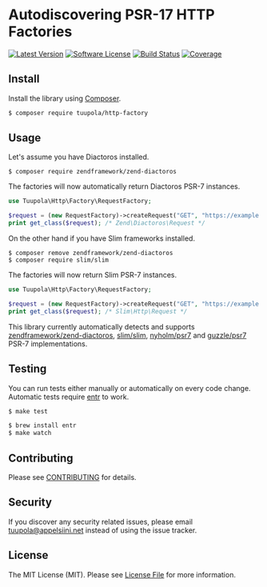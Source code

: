 # Autodiscovering PSR-17 HTTP Factories

[![Latest Version](https://img.shields.io/packagist/v/tuupola/http-factory.svg?style=flat-square)](https://packagist.org/packages/tuupola/http-factory)
[![Software License](https://img.shields.io/badge/license-MIT-brightgreen.svg?style=flat-square)](LICENSE.md)
[![Build Status](https://img.shields.io/travis/tuupola/http-factory/master.svg?style=flat-square)](https://travis-ci.org/tuupola/http-factory)
[![Coverage](https://img.shields.io/codecov/c/github/tuupola/http-factory.svg?style=flat-square)](https://codecov.io/github/tuupola/http-factory)

## Install

Install the library using [Composer](https://getcomposer.org/).

``` bash
$ composer require tuupola/http-factory
```
## Usage

Let's assume you have Diactoros installed.

```
$ composer require zendframework/zend-diactoros
```

The factories will now automatically return Diactoros PSR-7 instances.

```php
use Tuupola\Http\Factory\RequestFactory;

$request = (new RequestFactory)->createRequest("GET", "https://example.com/");
print get_class($request); /* Zend\Diactoros\Request */
```

On the other hand if you have Slim frameworks installed.

```
$ composer remove zendframework/zend-diactoros
$ composer require slim/slim
```

The factories will now return Slim PSR-7 instances.

```php
use Tuupola\Http\Factory\RequestFactory;

$request = (new RequestFactory)->createRequest("GET", "https://example.com/");
print get_class($request); /* Slim\Http\Request */
```

This library currently automatically detects and supports [zendframework/zend-diactoros](https://github.com/zendframework/zend-diactoros), [slim/slim](https://github.com/slimphp/slim), [nyholm/psr7](https://github.com/Nyholm/psr7) and  [guzzle/psr7](https://github.com/guzzle/psr7) PSR-7 implementations.

## Testing

You can run tests either manually or automatically on every code change. Automatic tests require [entr](http://entrproject.org/) to work.

``` bash
$ make test
```
``` bash
$ brew install entr
$ make watch
```

## Contributing

Please see [CONTRIBUTING](CONTRIBUTING.md) for details.

## Security

If you discover any security related issues, please email tuupola@appelsiini.net instead of using the issue tracker.

## License

The MIT License (MIT). Please see [License File](LICENSE.md) for more information.